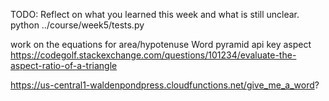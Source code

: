 TODO: Reflect on what you learned this week and what is still unclear.
python ../course/week5/tests.py

work on the equations for area/hypotenuse
Word pyramid api key
aspect https://codegolf.stackexchange.com/questions/101234/evaluate-the-aspect-ratio-of-a-triangle


https://us-central1-waldenpondpress.cloudfunctions.net/give_me_a_word? 